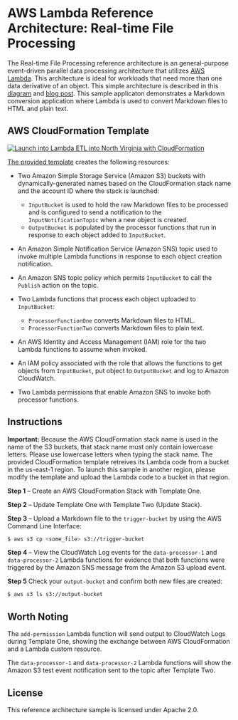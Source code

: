 # AWS Lambda Reference Architecture: Real-time File Processing

The Real-time File Processing reference architecture is an general-purpose event-driven parallel data processing architecture that utilizes [AWS Lambda](https://aws.amazon.com/lambda). This architecture is ideal for workloads that need more than one data derivative of an object. This simple architecture is described in this [diagram](https://s3.amazonaws.com/awslambda-reference-architectures/file-processing/lambda-refarch-fileprocessing.pdf) and [blog post](https://aws.amazon.com/blogs/compute/fanout-s3-event-notifications-to-multiple-endpoints/). This sample applicaton demonstrates a Markdown conversion application where Lambda is used to convert Markdown files to HTML and plain text.

## AWS CloudFormation Template

[![Launch into Lambda ETL into North Virginia with CloudFormation](http://docs.aws.amazon.com/AWSCloudFormation/latest/UserGuide/images/cloudformation-launch-stack-button.png)](https://console.aws.amazon.com/cloudformation/home?region=us-east-1#/stacks/new?stackName=lambda-file-processing&templateURL=https://s3.amazonaws.com/awslambda-reference-architectures/file-processing/lambda_file_processing.template)

[The provided template](https://s3.amazonaws.com/awslambda-reference-architectures/file-processing/lambda_file_processing.template)
creates the following resources:

-   Two Amazon Simple Storage Service (Amazon S3) buckets with dynamically-generated names based on the CloudFormation stack name and the account ID where the stack is launched:
    - `InputBucket` is used to hold the raw Markdown files to be processed and is configured to send a notification to the `InputNotificationTopic` when a new object is created.
    - `OutputBucket` is populated by the processor functions that run in response to each object added to `InputBucket`.

-   An Amazon Simple Notification Service (Amazon SNS) topic used to invoke multiple Lambda functions in response to each object creation notification.

-   An Amazon SNS topic policy which permits `InputBucket` to call the `Publish` action on the topic.

-   Two Lambda functions that process each object uploaded to `InputBucket`:
    - `ProcessorFunctionOne` converts Markdown files to HTML.
    - `ProcessorFunctionTwo` converts Markdown files to plain text.

-   An AWS Identity and Access Management (IAM) role for the two Lambda functions to assume when invoked.
-   An IAM policy associated with the role that allows the functions to get objects from `InputBucket`, put object to `OutputBucket` and log to Amazon CloudWatch.
-  Two Lambda permissions that enable Amazon SNS to invoke both processor functions.

## Instructions

**Important:** Because the AWS CloudFormation stack name is used in the name of the S3 buckets, that stack name must only contain lowercase letters. Please use lowercase letters when typing the stack name. The provided CloudFormation template retreives its Lambda code from a bucket in the us-east-1 region. To launch this sample in another region, please modify the template and upload the Lambda code to a bucket in that region.

**Step 1** – Create an AWS CloudFormation Stack with Template One.

**Step 2** – Update Template One with Template Two (Update Stack).

**Step 3** – Upload a Markdown file to the `trigger-bucket` by using the AWS Command Line Interface:

```bash
$ aws s3 cp <some_file> s3://trigger-bucket
```

**Step 4** – View the CloudWatch Log events for the `data-processor-1` and `data-processor-2` Lambda functions for evidence that both functions were triggered by the Amazon SNS message from the Amazon S3 upload event.

**Step 5** Check your `output-bucket` and confirm both new files are created:

```bash
$ aws s3 ls s3://output-bucket
```


## Worth Noting

The `add-permission` Lambda function will send output to CloudWatch Logs during Template One, showing the exchange between AWS CloudFormation and a Lambda custom resource.

The `data-processor-1` and `data-processor-2` Lambda functions will show the Amazon S3 test event notification sent to the topic after Template Two.

## License

This reference architecture sample is licensed under Apache 2.0.
